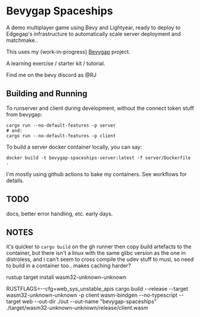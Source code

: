 # Bevygap Spaceships

A demo multiplayer game using Bevy and Lightyear, ready to deploy to Edgegap's infrastructure to automatically scale server deployment and matchmake..

This uses my (work-in-progress) [Bevygap](https://github.com/RJ/bevygap) project.

A learning exercise / starter kit / tutorial.

Find me on the bevy discord as @RJ

## Building and Running

To runserver and client during development, without the connect token stuff from bevygap:
```
cargo run --no-default-features -p server
# and:
cargo run --no-default-features -p client
```

To build a server docker container locally, you can say:
```
docker build -t bevygap-spaceships-server:latest -f server/Dockerfile .
```

I'm mostly using github actions to bake my containers. See workflows for details.

## TODO

docs, better error handling, etc. early days.

## NOTES

it's quicker to `cargo build` on the gh runner then copy build artefacts to the container, but there
isn't a linux with the same glibc version as the one in distroless, and i can't seem to cross compile the
udev stuff to musl, so need to build in a container too.. makes caching harder?

rustup target install wasm32-unknown-unknown

RUSTFLAGS=--cfg=web_sys_unstable_apis cargo build --release --target wasm32-unknown-unknown -p client
wasm-bindgen --no-typescript --target web     --out-dir ./out     --out-name "bevygap-spaceships"     ./target/wasm32-unknown-unknown/release/client.wasm



